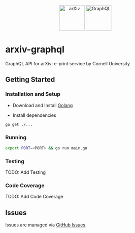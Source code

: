 <p align="center">
  <img src="https://cis.cornell.edu/sites/default/files/styles/square_thumbnail/public/Screen%20Shot%202018-09-04%20at%2010.17.51%20AM.png?itok=dxbUcd1u" width="80" alt="arXiv">
  <img src="https://upload.wikimedia.org/wikipedia/commons/1/17/GraphQL_Logo.svg" width="80" alt="GraphQL">
</p>

# arxiv-graphql

GraphQL API for arXiv: e-print service by Cornell University

## Getting Started

### Installation and Setup

- Download and Install [Golang](https://golang.org/dl/)

- Install dependencies

```bash
go get ./...
```

### Running

```bash
export PORT=<PORT> && go run main.go
```

### Testing

TODO: Add Testing 

### Code Coverage

TODO: Add Code Coverage

## Issues

Issues are managed via [GitHub Issues](https://github.com/prabhuomkar/arxiv-graphql/issues).
